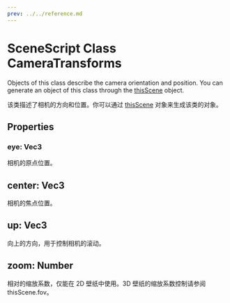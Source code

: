 ```yaml
---
prev: ../../reference.md
---
```


# SceneScript Class CameraTransforms

Objects of this class describe the camera orientation and position. You can generate an object of this class through the [thisScene](/wallpaper-engine-docs/scene/scenescript/reference/class/IScene) object.

该类描述了相机的方向和位置。你可以通过 [thisScene](/wallpaper-engine-docs/scene/scenescript/reference/class/IScene) 对象来生成该类的对象。

## Properties

### eye: Vec3

相机的原点位置。

## center: Vec3

相机的焦点位置。

## up: Vec3

向上的方向，用于控制相机的滚动。

## zoom: Number

相对的缩放系数，仅能在 2D 壁纸中使用。3D 壁纸的缩放系数控制请参阅 thisScene.fov。